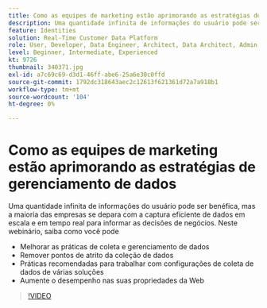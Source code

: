 ```yaml
---
title: Como as equipes de marketing estão aprimorando as estratégias de gerenciamento de dados
description: Uma quantidade infinita de informações do usuário pode ser benéfica, mas a maioria das empresas se depara com a captura eficiente de dados em escala e em tempo real para informar as decisões de negócios.
feature: Identities
solution: Real-Time Customer Data Platform
role: User, Developer, Data Engineer, Architect, Data Architect, Admin, Leader
level: Beginner, Intermediate, Experienced
kt: 9726
thumbnail: 340371.jpg
exl-id: a7c69c69-d3d1-46ff-abe6-25a6e30c0ffd
source-git-commit: 1792dc318643aec2c12613f621361d72a7a918b1
workflow-type: tm+mt
source-wordcount: '104'
ht-degree: 0%

---
```


# Como as equipes de marketing estão aprimorando as estratégias de gerenciamento de dados

Uma quantidade infinita de informações do usuário pode ser benéfica, mas a maioria das empresas se depara com a captura eficiente de dados em escala e em tempo real para informar as decisões de negócios. Neste webinário, saiba como você pode

* Melhorar as práticas de coleta e gerenciamento de dados
* Remover pontos de atrito da coleção de dados
* Práticas recomendadas para trabalhar com configurações de coleta de dados de várias soluções
* Aumente o desempenho nas suas propriedades da Web

>[!VIDEO](https://video.tv.adobe.com/v/340371/?quality=12&learn=on)
